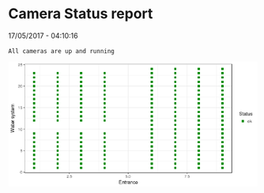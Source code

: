 Camera Status report
================
17/05/2017 - 04:10:16

    All cameras are up and running

![](camreport_files/figure-markdown_github/unnamed-chunk-2-1.png)
